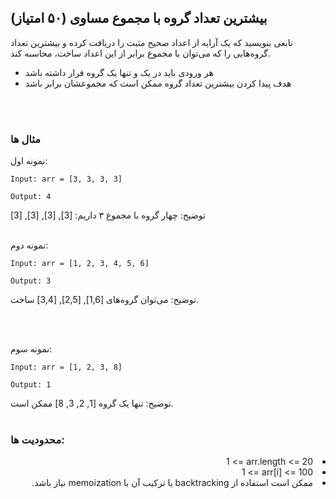 ## بیشترین تعداد گروه با مجموع مساوی (۵۰ امتیاز)

تابعی بنویسید که یک آرایه از اعداد صحیح مثبت را دریافت کرده و بیشترین تعداد گروه‌هایی را که می‌توان با مجموع برابر از این اعداد ساخت، محاسبه کند.

- هر ورودی باید در یک و تنها یک گروه قرار داشته باشد
- هدف پیدا کردن بیشترین تعداد گروه ممکن است که مجموعشان برابر باشد

<br/>
<br/>

### مثال ها

نمونه اول:

```
Input: arr = [3, 3, 3, 3]

Output: 4
```

توضیح: چهار گروه با مجموع ۳ داریم: [3], [3], [3], [3]
<br/>
<br/>

نمونه دوم:

```
Input: arr = [1, 2, 3, 4, 5, 6]

Output: 3
```

توضیح: می‌توان گروه‌های [1,6], [2,5], [3,4] ساخت.

<br/>
<br/>

نمونه سوم:

```
Input: arr = [1, 2, 3, 8]

Output: 1
```

توضیح: تنها یک گروه [1, 2, 3, 8] ممکن است.
<br/>
<br/>

### محدودیت ها:

<div dir="rtl">
<li><span dir="ltr">1 <= arr.length <= 20</span></li>
<li><span dir="ltr">1 <= arr[i] <= 100</span></li>
<li>ممکن است استفاده از backtracking یا ترکیب آن با memoization نیاز باشد.</li>
</div>
